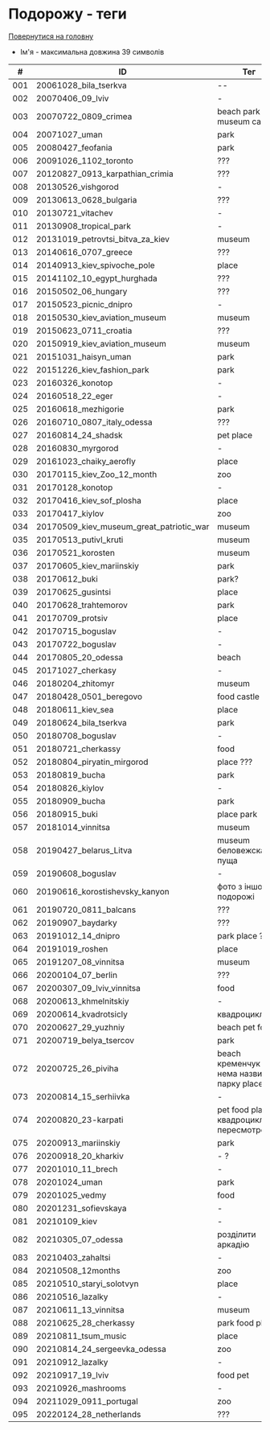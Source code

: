 # Подорожу - теги

[Повернутися на головну](../../Requirements/Requirements.md)

* Ім'я - максимальна довжина 39 символів

<table data-full-width="true"><thead><tr><th width="89">#</th><th width="249">ID</th><th>Тег</th><th data-type="select">Автомобіль</th><th data-type="select">Природа</th></tr></thead><tbody><tr><td>001</td><td>20061028_bila_tserkva</td><td>--</td><td></td><td></td></tr><tr><td>002</td><td>20070406_09_lviv</td><td>-</td><td></td><td></td></tr><tr><td>003</td><td>20070722_0809_crimea</td><td>beach park museum castle</td><td></td><td></td></tr><tr><td>004</td><td>20071027_uman</td><td>park</td><td></td><td></td></tr><tr><td>005</td><td>20080427_feofania</td><td>park</td><td></td><td></td></tr><tr><td>006</td><td>20091026_1102_toronto</td><td>???</td><td></td><td></td></tr><tr><td>007</td><td>20120827_0913_karpathian_crimia</td><td>???</td><td></td><td></td></tr><tr><td>008</td><td>20130526_vishgorod</td><td>-</td><td></td><td></td></tr><tr><td>009</td><td>20130613_0628_bulgaria</td><td>???</td><td></td><td></td></tr><tr><td>010</td><td>20130721_vitachev</td><td>-</td><td></td><td></td></tr><tr><td>011</td><td>20130908_tropical_park</td><td>-</td><td></td><td></td></tr><tr><td>012</td><td>20131019_petrovtsi_bitva_za_kiev</td><td>museum</td><td></td><td></td></tr><tr><td>013</td><td>20140616_0707_greece</td><td>???</td><td></td><td></td></tr><tr><td>014</td><td>20140913_kiev_spivoche_pole</td><td>place</td><td></td><td></td></tr><tr><td>015</td><td>20141102_10_egypt_hurghada</td><td>???</td><td></td><td></td></tr><tr><td>016</td><td>20150502_06_hungary</td><td>???</td><td></td><td></td></tr><tr><td>017</td><td>20150523_picnic_dnipro</td><td>-</td><td></td><td></td></tr><tr><td>018</td><td>20150530_kiev_aviation_museum</td><td>museum</td><td></td><td></td></tr><tr><td>019</td><td>20150623_0711_croatia</td><td>???</td><td></td><td></td></tr><tr><td>020</td><td>20150919_kiev_aviation_museum</td><td>museum</td><td></td><td></td></tr><tr><td>021</td><td>20151031_haisyn_uman</td><td>park</td><td></td><td></td></tr><tr><td>022</td><td>20151226_kiev_fashion_park</td><td>park</td><td></td><td></td></tr><tr><td>023</td><td>20160326_konotop</td><td>-</td><td></td><td></td></tr><tr><td>024</td><td>20160518_22_eger</td><td>-</td><td></td><td></td></tr><tr><td>025</td><td>20160618_mezhigorie</td><td>park</td><td></td><td></td></tr><tr><td>026</td><td>20160710_0807_italy_odessa</td><td>???</td><td></td><td></td></tr><tr><td>027</td><td>20160814_24_shadsk</td><td>pet place</td><td></td><td></td></tr><tr><td>028</td><td>20160830_myrgorod</td><td>-</td><td></td><td></td></tr><tr><td>029</td><td>20161023_chaiky_aerofly</td><td>place</td><td></td><td></td></tr><tr><td>030</td><td>20170115_kiev_Zoo_12_month</td><td>zoo</td><td></td><td></td></tr><tr><td>031</td><td>20170128_konotop</td><td>-</td><td></td><td></td></tr><tr><td>032</td><td>20170416_kiev_sof_plosha</td><td>place</td><td></td><td></td></tr><tr><td>033</td><td>20170417_kiylov</td><td>zoo</td><td></td><td></td></tr><tr><td>034</td><td>20170509_kiev_museum_great_patriotic_war</td><td>museum</td><td></td><td></td></tr><tr><td>035</td><td>20170513_putivl_kruti</td><td>museum</td><td></td><td></td></tr><tr><td>036</td><td>20170521_korosten</td><td>museum</td><td></td><td></td></tr><tr><td>037</td><td>20170605_kiev_mariinskiy</td><td>park</td><td></td><td></td></tr><tr><td>038</td><td>20170612_buki</td><td>park?</td><td></td><td></td></tr><tr><td>039</td><td>20170625_gusintsi</td><td>place</td><td></td><td></td></tr><tr><td>040</td><td>20170628_trahtemorov</td><td>park</td><td></td><td></td></tr><tr><td>041</td><td>20170709_protsiv</td><td>place</td><td></td><td></td></tr><tr><td>042</td><td>20170715_boguslav</td><td>-</td><td></td><td></td></tr><tr><td>043</td><td>20170722_boguslav</td><td>-</td><td></td><td></td></tr><tr><td>044</td><td>20170805_20_odessa</td><td>beach</td><td></td><td></td></tr><tr><td>045</td><td>20171027_cherkasy</td><td>-</td><td></td><td></td></tr><tr><td>046</td><td>20180204_zhitomyr</td><td>museum</td><td></td><td></td></tr><tr><td>047</td><td>20180428_0501_beregovo</td><td>food castle</td><td></td><td></td></tr><tr><td>048</td><td>20180611_kiev_sea</td><td>place</td><td></td><td></td></tr><tr><td>049</td><td>20180624_bila_tserkva</td><td>park</td><td></td><td></td></tr><tr><td>050</td><td>20180708_boguslav</td><td>-</td><td></td><td></td></tr><tr><td>051</td><td>20180721_cherkassy</td><td>food</td><td></td><td></td></tr><tr><td>052</td><td>20180804_piryatin_mirgorod</td><td>place ???</td><td></td><td></td></tr><tr><td>053</td><td>20180819_bucha</td><td>park</td><td></td><td></td></tr><tr><td>054</td><td>20180826_kiylov</td><td>-</td><td></td><td></td></tr><tr><td>055</td><td>20180909_bucha</td><td>park</td><td></td><td></td></tr><tr><td>056</td><td>20180915_buki</td><td>place park</td><td></td><td></td></tr><tr><td>057</td><td>20181014_vinnitsa</td><td>museum</td><td></td><td></td></tr><tr><td>058</td><td>20190427_belarus_Litva</td><td>museum беловежская пуща</td><td></td><td></td></tr><tr><td>059</td><td>20190608_boguslav</td><td>-</td><td></td><td></td></tr><tr><td>060</td><td>20190616_korostishevsky_kanyon</td><td>фото з іншої подорожі</td><td></td><td></td></tr><tr><td>061</td><td>20190720_0811_balcans</td><td>???</td><td></td><td></td></tr><tr><td>062</td><td>20190907_baydarky</td><td>???</td><td></td><td></td></tr><tr><td>063</td><td>20191012_14_dnipro</td><td>park place ???</td><td></td><td></td></tr><tr><td>064</td><td>20191019_roshen</td><td>place</td><td></td><td></td></tr><tr><td>065</td><td>20191207_08_vinnitsa</td><td>museum</td><td></td><td></td></tr><tr><td>066</td><td>20200104_07_berlin</td><td>???</td><td></td><td></td></tr><tr><td>067</td><td>20200307_09_lviv_vinnitsa</td><td>food</td><td></td><td></td></tr><tr><td>068</td><td>20200613_khmelnitskiy</td><td>-</td><td></td><td></td></tr><tr><td>069</td><td>20200614_kvadrotsicly</td><td>квадроцикли???</td><td></td><td></td></tr><tr><td>070</td><td>20200627_29_yuzhniy</td><td>beach pet food</td><td></td><td></td></tr><tr><td>071</td><td>20200719_belya_tsercov</td><td>park</td><td></td><td></td></tr><tr><td>072</td><td>20200725_26_piviha</td><td>beach кременчук - нема назви парку place</td><td></td><td></td></tr><tr><td>073</td><td>20200814_15_serhiivka</td><td>-</td><td></td><td></td></tr><tr><td>074</td><td>20200820_23-karpati</td><td>pet food place - квадроцикли пересмотреть</td><td></td><td></td></tr><tr><td>075</td><td>20200913_mariinskiy</td><td>park</td><td></td><td></td></tr><tr><td>076</td><td>20200918_20_kharkiv</td><td>- ?</td><td></td><td></td></tr><tr><td>077</td><td>20201010_11_brech</td><td>-</td><td></td><td></td></tr><tr><td>078</td><td>20201024_uman</td><td>park</td><td></td><td></td></tr><tr><td>079</td><td>20201025_vedmy</td><td>food</td><td></td><td></td></tr><tr><td>080</td><td>20201231_sofievskaya</td><td>-</td><td></td><td></td></tr><tr><td>081</td><td>20210109_kiev</td><td>-</td><td></td><td></td></tr><tr><td>082</td><td>20210305_07_odessa</td><td>розділити аркадію</td><td></td><td></td></tr><tr><td>083</td><td>20210403_zahaltsi</td><td>-</td><td></td><td></td></tr><tr><td>084</td><td>20210508_12months</td><td>zoo</td><td></td><td></td></tr><tr><td>085</td><td>20210510_staryi_solotvyn</td><td>place</td><td></td><td></td></tr><tr><td>086</td><td>20210516_lazalky</td><td>-</td><td></td><td></td></tr><tr><td>087</td><td>20210611_13_vinnitsa</td><td>museum</td><td></td><td></td></tr><tr><td>088</td><td>20210625_28_cherkassy</td><td>park food place</td><td></td><td></td></tr><tr><td>089</td><td>20210811_tsum_music</td><td>place</td><td></td><td></td></tr><tr><td>090</td><td>20210814_24_sergeevka_odessa</td><td>zoo</td><td></td><td></td></tr><tr><td>091</td><td>20210912_lazalky</td><td>-</td><td></td><td></td></tr><tr><td>092</td><td>20210917_19_lviv</td><td>food pet</td><td></td><td></td></tr><tr><td>093</td><td>20210926_mashrooms</td><td>-</td><td></td><td></td></tr><tr><td>094</td><td>20211029_0911_portugal</td><td>zoo</td><td></td><td></td></tr><tr><td>095</td><td>20220124_28_netherlands</td><td>???</td><td></td><td></td></tr></tbody></table>
